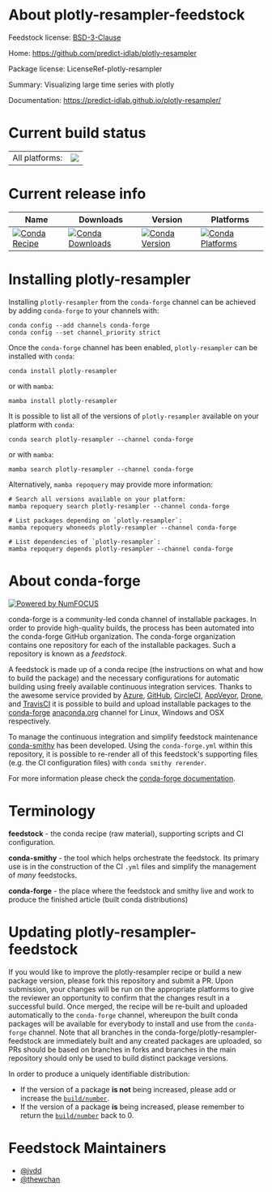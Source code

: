 About plotly-resampler-feedstock
================================

Feedstock license: [BSD-3-Clause](https://github.com/conda-forge/plotly-resampler-feedstock/blob/main/LICENSE.txt)

Home: https://github.com/predict-idlab/plotly-resampler

Package license: LicenseRef-plotly-resampler

Summary: Visualizing large time series with plotly

Documentation: https://predict-idlab.github.io/plotly-resampler/

Current build status
====================


<table><tr><td>All platforms:</td>
    <td>
      <a href="https://dev.azure.com/conda-forge/feedstock-builds/_build/latest?definitionId=15026&branchName=main">
        <img src="https://dev.azure.com/conda-forge/feedstock-builds/_apis/build/status/plotly-resampler-feedstock?branchName=main">
      </a>
    </td>
  </tr>
</table>

Current release info
====================

| Name | Downloads | Version | Platforms |
| --- | --- | --- | --- |
| [![Conda Recipe](https://img.shields.io/badge/recipe-plotly--resampler-green.svg)](https://anaconda.org/conda-forge/plotly-resampler) | [![Conda Downloads](https://img.shields.io/conda/dn/conda-forge/plotly-resampler.svg)](https://anaconda.org/conda-forge/plotly-resampler) | [![Conda Version](https://img.shields.io/conda/vn/conda-forge/plotly-resampler.svg)](https://anaconda.org/conda-forge/plotly-resampler) | [![Conda Platforms](https://img.shields.io/conda/pn/conda-forge/plotly-resampler.svg)](https://anaconda.org/conda-forge/plotly-resampler) |

Installing plotly-resampler
===========================

Installing `plotly-resampler` from the `conda-forge` channel can be achieved by adding `conda-forge` to your channels with:

```
conda config --add channels conda-forge
conda config --set channel_priority strict
```

Once the `conda-forge` channel has been enabled, `plotly-resampler` can be installed with `conda`:

```
conda install plotly-resampler
```

or with `mamba`:

```
mamba install plotly-resampler
```

It is possible to list all of the versions of `plotly-resampler` available on your platform with `conda`:

```
conda search plotly-resampler --channel conda-forge
```

or with `mamba`:

```
mamba search plotly-resampler --channel conda-forge
```

Alternatively, `mamba repoquery` may provide more information:

```
# Search all versions available on your platform:
mamba repoquery search plotly-resampler --channel conda-forge

# List packages depending on `plotly-resampler`:
mamba repoquery whoneeds plotly-resampler --channel conda-forge

# List dependencies of `plotly-resampler`:
mamba repoquery depends plotly-resampler --channel conda-forge
```


About conda-forge
=================

[![Powered by
NumFOCUS](https://img.shields.io/badge/powered%20by-NumFOCUS-orange.svg?style=flat&colorA=E1523D&colorB=007D8A)](https://numfocus.org)

conda-forge is a community-led conda channel of installable packages.
In order to provide high-quality builds, the process has been automated into the
conda-forge GitHub organization. The conda-forge organization contains one repository
for each of the installable packages. Such a repository is known as a *feedstock*.

A feedstock is made up of a conda recipe (the instructions on what and how to build
the package) and the necessary configurations for automatic building using freely
available continuous integration services. Thanks to the awesome service provided by
[Azure](https://azure.microsoft.com/en-us/services/devops/), [GitHub](https://github.com/),
[CircleCI](https://circleci.com/), [AppVeyor](https://www.appveyor.com/),
[Drone](https://cloud.drone.io/welcome), and [TravisCI](https://travis-ci.com/)
it is possible to build and upload installable packages to the
[conda-forge](https://anaconda.org/conda-forge) [anaconda.org](https://anaconda.org/)
channel for Linux, Windows and OSX respectively.

To manage the continuous integration and simplify feedstock maintenance
[conda-smithy](https://github.com/conda-forge/conda-smithy) has been developed.
Using the ``conda-forge.yml`` within this repository, it is possible to re-render all of
this feedstock's supporting files (e.g. the CI configuration files) with ``conda smithy rerender``.

For more information please check the [conda-forge documentation](https://conda-forge.org/docs/).

Terminology
===========

**feedstock** - the conda recipe (raw material), supporting scripts and CI configuration.

**conda-smithy** - the tool which helps orchestrate the feedstock.
                   Its primary use is in the construction of the CI ``.yml`` files
                   and simplify the management of *many* feedstocks.

**conda-forge** - the place where the feedstock and smithy live and work to
                  produce the finished article (built conda distributions)


Updating plotly-resampler-feedstock
===================================

If you would like to improve the plotly-resampler recipe or build a new
package version, please fork this repository and submit a PR. Upon submission,
your changes will be run on the appropriate platforms to give the reviewer an
opportunity to confirm that the changes result in a successful build. Once
merged, the recipe will be re-built and uploaded automatically to the
`conda-forge` channel, whereupon the built conda packages will be available for
everybody to install and use from the `conda-forge` channel.
Note that all branches in the conda-forge/plotly-resampler-feedstock are
immediately built and any created packages are uploaded, so PRs should be based
on branches in forks and branches in the main repository should only be used to
build distinct package versions.

In order to produce a uniquely identifiable distribution:
 * If the version of a package **is not** being increased, please add or increase
   the [``build/number``](https://docs.conda.io/projects/conda-build/en/latest/resources/define-metadata.html#build-number-and-string).
 * If the version of a package **is** being increased, please remember to return
   the [``build/number``](https://docs.conda.io/projects/conda-build/en/latest/resources/define-metadata.html#build-number-and-string)
   back to 0.

Feedstock Maintainers
=====================

* [@jvdd](https://github.com/jvdd/)
* [@thewchan](https://github.com/thewchan/)

